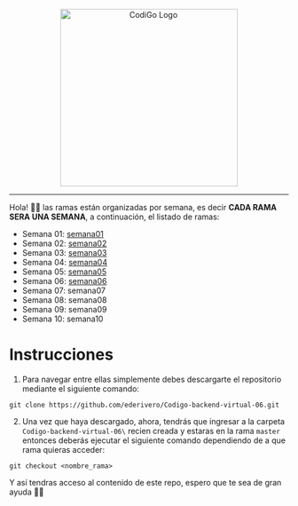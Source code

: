 <p align="center">
  <a href="https://www.tecsup.edu.pe/desarrolloweb/" target="blank"><img src="https://www.tecsup.edu.pe/desarrolloweb/img/logo-cod.svg" width="320" alt="CodiGo Logo" /></a>
</p>

---

Hola! 👋🏻 las ramas están organizadas por semana, es decir **CADA RAMA SERA UNA SEMANA**, a continuación, el listado de ramas:

- Semana 01: <a href="https://github.com/ederivero/Codigo-backend-virtual-06/tree/semana01">semana01</a>
- Semana 02: <a href="https://github.com/ederivero/Codigo-backend-virtual-06/tree/semana02">semana02</a>
- Semana 03: <a href="https://github.com/ederivero/Codigo-backend-virtual-06/tree/semana03">semana03</a>
- Semana 04: <a href="https://github.com/ederivero/Codigo-backend-virtual-06/tree/semana04">semana04</a>
- Semana 05: <a href="https://github.com/ederivero/Codigo-backend-virtual-06/tree/semana05">semana05</a>
- Semana 06: <a href="https://github.com/ederivero/Codigo-backend-virtual-06/tree/semana06">semana06</a>
- Semana 07: semana07
- Semana 08: semana08
- Semana 09: semana09
- Semana 10: semana10

# Instrucciones

1. Para navegar entre ellas simplemente debes descargarte el repositorio mediante el siguiente comando:

```
git clone https://github.com/ederivero/Codigo-backend-virtual-06.git
```

2. Una vez que haya descargado, ahora, tendrás que ingresar a la carpeta `Codigo-backend-virtual-06\` recien creada y estaras en la rama `master` entonces deberás ejecutar el siguiente comando dependiendo de a que rama quieras acceder:

```
git checkout <nombre_rama>
```

Y así tendras acceso al contenido de este repo, espero que te sea de gran ayuda 🙌🏻
